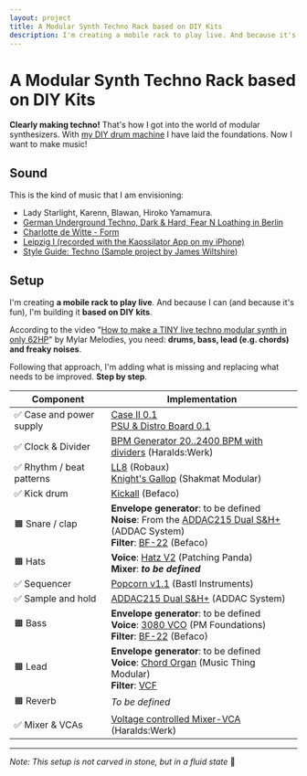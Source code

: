 ```yaml
---
layout: project
title: A Modular Synth Techno Rack based on DIY Kits
description: I'm creating a mobile rack to play live. And because it's fun, I'll base it on DIY kits.
---
```


# A Modular Synth Techno Rack based on DIY Kits

**Clearly making techno!** That's how I got into the world of modular synthesizers. With [my DIY drum machine](/projects/diy-modular-synthesizer-drum-machine/) I have laid the foundations. Now I want to make music!

## Sound

This is the kind of music that I am envisioning:

* Lady Starlight, Karenn, Blawan, Hiroko Yamamura. 
* [German Underground Techno, Dark & Hard, Fear N Loathing in Berlin](https://www.youtube.com/watch?v=cjF-9In3hqU&t=25s)
* [Charlotte de Witte - Form](https://www.youtube.com/watch?v=zvAJbFNuyCA)
* [Leipzig I (recorded with the Kaossilator App on my iPhone)](https://soundcloud.com/steffenlohaus/leipzig-i)
* [Style Guide: Techno (Sample project by James Wiltshire)](https://www.youtube.com/watch?v=0Q6yR4s4syA&t=990s)

## Setup

I'm creating **a mobile rack to play live**. And because I can (and because it's fun), I'm building it **based on DIY kits**.

According to the video "[How to make a TINY live techno modular synth in only 62HP](https://www.youtube.com/watch?v=4jCCzpWBsFs)" by Mylar Melodies, you need: **drums, bass, lead (e.g. chords) and freaky noises**.

Following that approach, I'm adding what is missing and replacing what needs to be improved. **Step by step**.

| Component                | Implementation                                               |
| ------------------------ | ------------------------------------------------------------ |
| ✅ Case and power supply  | [Case II 0.1](/modules/case-ii-0.1)<br />[PSU & Distro Board 0.1](/modules/psu-distro-board-0.1/) |
| ✅ Clock & Divider        | [BPM Generator 20..2400 BPM with dividers](https://haraldswerk.de/Gate_and_Trigger/Pulses/Pulses.html) (Haralds:Werk) |
| ✅ Rhythm / beat patterns | [LL8](https://www.robaux.io/ll8) (Robaux)<br />[Knight's Gallop](https://www.shakmatmodular.com/products/kg.html) (Shakmat Modular) |
| ✅ Kick drum              | [Kickall](https://www.befaco.org/kickall-2/) (Befaco)        |
| 🟧 Snare / clap           | **Envelope generator**: to be defined<br />**Noise**: From the [ADDAC215 Dual S&H+](https://www.addacsystem.com/en/products/modules/addac200-series/addac215) (ADDAC System)<br />**Filter**: [BF-22](https://www.befaco.org/bf-22/) (Befaco) |
| 🟧 Hats                   | **Voice**: [Hatz V2](http://patchingpanda.com/hatz) (Patching Panda)<br />**Mixer**: ***to be defined*** |
| ✅ Sequencer              | [Popcorn v1.1](https://bastl-instruments.com/eurorack/modules/popcorn) (Bastl Instruments) |
| ✅ Sample and hold        | [ADDAC215 Dual S&H+](https://www.addacsystem.com/en/products/modules/addac200-series/addac215) (ADDAC System) |
| 🟧 Bass                   | **Envelope generator**: to be defined<br />**Voice**: [3080 VCO](https://www.tindie.com/products/pmfoundations/3080-vco-eurorack-pcb-set/) (PM Foundations)<br />**Filter**: [BF-22](https://www.befaco.org/bf-22/) (Befaco) |
| 🟧 Lead                   | **Envelope generator**: to be defined<br />**Voice**: [Chord Organ](https://musicthing.co.uk/pages/chord.html) (Music Thing Modular)<br />**Filter**: [VCF](/modules/vcf/) |
| 🟧 Reverb                 | *To be defined*                                              |
| ✅ Mixer & VCAs           | [Voltage controlled Mixer-VCA](https://haraldswerk.de/Mixer/VC_Mixer_VCA/VC_Mixer_VCA.html) (Haralds:Werk) |

----

*Note: This setup is not carved in stone, but in a fluid state* 🌈
